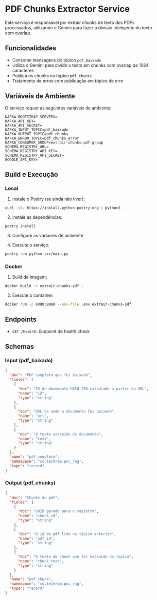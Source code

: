 # PDF Chunks Extractor Service

Este serviço é responsável por extrair chunks de texto dos PDFs processados, utilizando o Gemini para fazer a divisão inteligente do texto com overlap.

## Funcionalidades

- Consome mensagens do tópico `pdf_baixado`
- Utiliza o Gemini para dividir o texto em chunks com overlap de 1024 caracteres
- Publica os chunks no tópico `pdf_chunks`
- Tratamento de erros com publicação em tópico de erro

## Variáveis de Ambiente

O serviço requer as seguintes variáveis de ambiente:

```env
KAFKA_BOOTSTRAP_SERVERS=
KAFKA_API_KEY=
KAFKA_API_SECRET=
KAFKA_INPUT_TOPIC=pdf_baixado
KAFKA_OUTPUT_TOPIC=pdf_chunks
KAFKA_ERROR_TOPIC=pdf_chunks_error
KAFKA_CONSUMER_GROUP=extrair-chunks-pdf-group
SCHEMA_REGISTRY_URL=
SCHEMA_REGISTRY_API_KEY=
SCHEMA_REGISTRY_API_SECRET=
GOOGLE_API_KEY=
```

## Build e Execução

### Local

1. Instale o Poetry (se ainda não tiver):
```bash
curl -sSL https://install.python-poetry.org | python3 -
```

2. Instale as dependências:
```bash
poetry install
```

3. Configure as variáveis de ambiente

4. Execute o serviço:
```bash
poetry run python src/main.py
```

### Docker

1. Build da imagem:
```bash
docker build -t extrair-chunks-pdf .
```

2. Execute o container:
```bash
docker run -p 8080:8080 --env-file .env extrair-chunks-pdf
```

## Endpoints

- `GET /health`: Endpoint de health check

## Schemas

### Input (pdf_baixado)
```json
{
  "doc": "PDF completo que foi baixado",
  "fields": [
    {
      "doc": "ID do documento HASH 256 calculado a partir da URL",
      "name": "id",
      "type": "string"
    },
    {
      "doc": "URL de onde o documento foi baixado",
      "name": "url",
      "type": "string"
    },
    {
      "doc": "O texto extraído do documento",
      "name": "text",
      "type": "string"
    }
  ],
  "name": "pdf_completo",
  "namespace": "co.techrom.poc_rag",
  "type": "record"
}
```

### Output (pdf_chunks)
```json
{
  "doc": "Chunks do pdf",
  "fields": [
    {
      "doc": "UUID gerado para o registro",
      "name": "chunk_id",
      "type": "string"
    },
    {
      "doc": "O id do pdf lido no tópico anterior",
      "name": "pdf_id",
      "type": "string"
    },
    {
      "doc": "O texto do chunk que foi extraido do topico",
      "name": "chunk_text",
      "type": "string"
    }
  ],
  "name": "pdf_chunk",
  "namespace": "co.techrom.poc_rag",
  "type": "record"
}
``` 